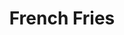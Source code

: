 ---
pid: mp136
title: French Fries
location_transcription: Genos
coordinates: "[-75.17236527896, 39.915588126519]"
zipcode: 
gen_neighborhood: 
neighborhood: 
outside_phl: 
age: '13'
age_range: 13-19
instagram: 
image_file_name: mp_136.jpg
proposal_transcription: 
topic: Food
topic_summary: '0'
type: Other No Form
keywords_other: 
credit: DyLan
image_labels: 
twitter: 
facebook: 
permalink: "/monuments/mp136/"
layout: item-page
---